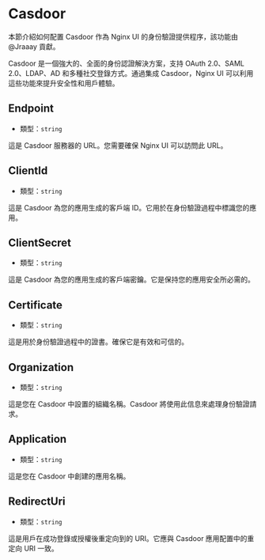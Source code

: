 # Casdoor
本節介紹如何配置 Casdoor 作為 Nginx UI 的身份驗證提供程序，該功能由 @Jraaay 貢獻。

Casdoor 是一個強大的、全面的身份認證解決方案，支持 OAuth 2.0、SAML 2.0、LDAP、AD 和多種社交登錄方式。通過集成 Casdoor，Nginx UI 可以利用這些功能來提升安全性和用戶體驗。

## Endpoint
- 類型：`string`

這是 Casdoor 服務器的 URL。您需要確保 Nginx UI 可以訪問此 URL。

## ClientId
- 類型：`string`

這是 Casdoor 為您的應用生成的客戶端 ID。它用於在身份驗證過程中標識您的應用。

## ClientSecret
- 類型：`string`

這是 Casdoor 為您的應用生成的客戶端密鑰。它是保持您的應用安全所必需的。

## Certificate
- 類型：`string`

這是用於身份驗證過程中的證書。確保它是有效和可信的。

## Organization
- 類型：`string`

這是您在 Casdoor 中設置的組織名稱。Casdoor 將使用此信息來處理身份驗證請求。

## Application
- 類型：`string`

這是您在 Casdoor 中創建的應用名稱。

## RedirectUri
- 類型：`string`

這是用戶在成功登錄或授權後重定向到的 URI。它應與 Casdoor 應用配置中的重定向 URI 一致。
